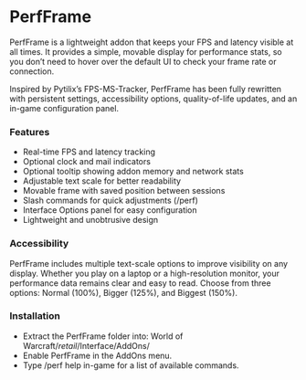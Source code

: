 # PerfFrame

PerfFrame is a lightweight addon that keeps your FPS and latency visible at all times. It provides a simple, movable display for performance stats, so you don’t need to hover over the default UI to check your frame rate or connection.

Inspired by Pytilix’s FPS-MS-Tracker, PerfFrame has been fully rewritten with persistent settings, accessibility options, quality-of-life updates, and an in-game configuration panel.

### Features
* Real-time FPS and latency tracking
* Optional clock and mail indicators
* Optional tooltip showing addon memory and network stats
* Adjustable text scale for better readability
* Movable frame with saved position between sessions
* Slash commands for quick adjustments (/perf)
* Interface Options panel for easy configuration
* Lightweight and unobtrusive design


### Accessibility

PerfFrame includes multiple text-scale options to improve visibility on any display. Whether you play on a laptop or a high-resolution monitor, your performance data remains clear and easy to read. Choose from three options: Normal (100%), Bigger (125%), and Biggest (150%).

### Installation
* Extract the PerfFrame folder into:
  World of Warcraft/_retail_/Interface/AddOns/
* Enable PerfFrame in the AddOns menu.
* Type /perf help in-game for a list of available commands.
